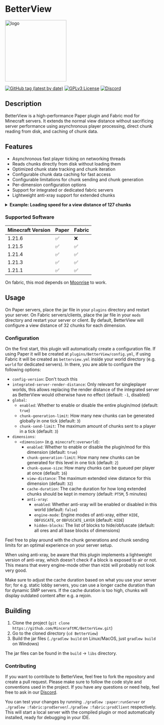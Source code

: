 # BetterView

<img src="https://i.imgur.com/bD8OLfE.png" alt="logo" width="200">

[![GitHub tag (latest by date)](https://img.shields.io/github/v/tag/MinceraftMC/BetterView?style=flat-square)](https://github.com/MinceraftMC/BetterView)
[![GPLv3 License](https://img.shields.io/badge/License-GPL%20v3-yellow.svg?style=flat-square)](https://opensource.org/license/gpl-v3/)
[![Discord](https://img.shields.io/discord/1094193723191070793?style=flat-square&label=Discord&link=https%3A%2F%2Fdiscord.gg%2FzC8xjtSPKC)](https://discord.gg/zC8xjtSPKC)

## Description

BetterView is a high-performance Paper plugin and Fabric mod for Minecraft servers. It extends the normal view distance
without sacrificing server performance using asynchronous player processing, direct chunk reading from disk, and
caching of chunk data.

## Features

- Asynchronous fast player ticking on networking threads
- Reads chunks directly from disk without loading them
- Optimized chunk state tracking and chunk iteration
- Configurable chunk data caching for fast access
- Configurable limitations for chunk sending and chunk generation
- Per-dimension configuration options
- Support for integrated or dedicated fabric servers
- Lightweight anti-xray support for extended chunks

<details>
<summary><strong>Example: Loading speed for a view distance of 127 chunks</strong></summary>

The screenshot below was taken at `0 2250 0` in the end dimension with a view distance of 127 chunks
(with fog disabled). On an AMD Ryzen 7 5800X, all visible chunks were transmitted to the client in about
12 seconds after having joined the server with a cold cache and in about 9 seconds with a warm cache.

<img src="https://i.imgur.com/HWspPzj.png" alt="A top-down view of the main end island and parts of the outer end island" width="600" loading="lazy">

</details>

### Supported Software

| Minecraft Version | Paper | Fabric |
|-------------------|-------|--------|
| 1.21.6            | ✅     | ❌      |
| 1.21.5            | ✅     | ✅      |
| 1.21.4            | ✅     | ✅      |
| 1.21.3            | ✅     | ✅      |
| 1.21.1            | ✅     | ✅      |

On fabric, this mod depends on [Moonrise](https://github.com/Tuinity/Moonrise) to work.

## Usage

On Paper servers, place the jar file in your `plugins` directory and restart your server. On Fabric servers/clients,
place the jar file in your `mods` directory and restart your server or client. By default, BetterView will configure a
view distance of 32 chunks for each dimension.

### Configuration

On the first start, this plugin will automatically create a configuration file. If using Paper it will be created at
`plugins/BetterView/config.yml`, if using Fabric it will be created as `betterview.yml` inside your world directory
(e.g. `world` for dedicated servers). In there, you are able to configure the following options:

- `config-version`: Don't touch this
- `integrated-server-render-distance`: Only relevant for singleplayer worlds, this allows replacing the render distance
  of the integrated server as BetterView would otherwise have no effect (default: `-1`, disabled)
- `global`:
    - `enabled`: Whether to enable or disable the entire plugin/mod (default: `true`)
    - `chunk-generation-limit`: How many new chunks can be generated globally in one tick (default: `3`)
    - `chunk-send-limit`: The maximum amount of chunks sent to a player in a tick (default: `3`)
- `dimensions`:
    - `<dimension>` (e.g. `minecraft:overworld`):
        - `enabled`: Whether to enable or disable the plugin/mod for this dimension (default: `true`)
        - `chunk-generation-limit`: How many new chunks can be generated for this level in one tick (default: `2`)
        - `chunk-queue-size`: How many chunks can be queued per player at once (default: `16`)
        - `view-distance`: The maximum extended view distance for this dimension (default: `32`)
        - `cache-duration`: The cache duration for how long extended chunks should be kept in memory (default: `PT5M`,
          5 minutes)
        - `anti-xray`:
            - `enabled`: Whether anti-xray will be enabled or disabled in this world (default: `false`)
            - `engine-mode`: Engine modes of anti-xray, either `HIDE`, `OBFUSCATE`, or `OBFUSCATE_LAYER`
              (default: `HIDE`)
            - `hidden-blocks`: The list of blocks to hide/obfuscate (default: all ores and
              all base blocks of dimensions)

Feel free to play around with the chunk generations and chunk sending limits for
an optimal experience on your server setup.

When using anti-xray, be aware that this plugin implements a lightweight version of anti-xray, which
doesn't check if a block is exposed to air or not. This means that every engine-mode other than `HIDE`
will probably not look very good.

Make sure to adjust the cache duration based on what you use your server for;
for e.g. static lobby servers, you can use a longer cache duration than for dynamic SMP servers.
If the cache duration is too high, chunks will display outdated content after e.g. a rejoin.

## Building

1. Clone the project (`git clone https://github.com/MinceraftMC/BetterView.git`)
2. Go to the cloned directory (`cd BetterView`)
3. Build the jar files (`./gradlew build` on Linux/MacOS, just `gradlew build` on Windows)

The jar files can be found in the `build` → `libs` directory.

### Contributing

If you want to contribute to BetterView, feel free to fork the repository and create a pull request. Please make sure to
follow the code style and conventions used in the project. If you have any questions or need help, feel free to ask in
our [Discord](https://discord.gg/zC8xjtSPKC).

You can test your changes by running `./gradlew :paper:runServer` or
`./gradlew :fabric:prodServer`/`./gradlew :fabric:prodClient` respectively. This will start a local server with the
compiled plugin or mod automatically installed, ready for debugging in your IDE.
